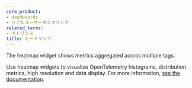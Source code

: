 ```yaml
---
core_product:
- dashboards
- リアルユーザーモニタリング
related_terms:
- メトリクス
title: ヒートマップ
---
```

The heatmap widget shows metrics aggregated across multiple tags. 

Use heatmap widgets to visualize OpenTelemetry histograms, distribution metrics, high resolution and data display. For more information, <a href="/dashboards/widgets/heatmap/">see the documentation</a>.